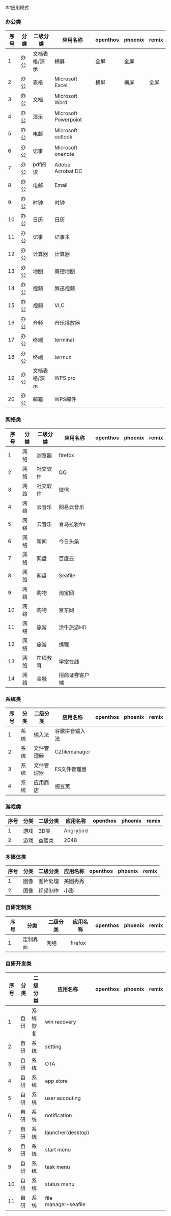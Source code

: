 ##应用模式

### 办公类

 序号|分类 | 二级分类 |应用名称 |openthos|phoenix|remix
------------- | ------------- | ------------- |-------------| -------------| -------------| -------------
1|办公|文档表格/演示|横屏|全屏|全屏
2|办公|表格|Microsoft Excel|横屏|横屏|全屏
3|办公|文档|Microsoft Word|
4|办公|演示|Microsoft Powerpoint|
5|办公|电邮|Microsoft outlook|
6|办公|记事|Microsoft onenote|
7|办公|pdf阅读|Adobe Acrobat DC|
8|办公|电邮|Email|
9|办公|时钟|时钟|
10|办公|日历|日历|
11|办公|记事|记事本|
12|办公|计算器|计算器|
13|办公|地图|高德地图|
14|办公|视频|腾迅视频|
15|办公|视频|VLC|
16|办公|音频|音乐播放器|
17|办公|终端|terminal|
18|办公|终端|termux|
19|办公|文档表格/演示|WPS pro|
20|办公|邮箱|WPS邮件|

### 网络类

 序号|分类 | 二级分类 |应用名称  |openthos|phoenix|remix
------------- | ------------- | ------------- |-------------| -------------| -------------| -------------
1|网络|浏览器|firefox|
2|网络|社交软件|QQ|
3|网络|社交软件|微信|
4|网络|云音乐|网易云音乐||
5|网络|云音乐|喜马拉雅fm||
6|网络|新闻|今日头条||
7|网络|网盘|百度云||
8|网络|网盘|Seafile||
9|网络|购物|淘宝网||
10|网络|购物|京东网||
11|网络|旅游|涂牛旅游HD||
12|网络|旅游|携程||
13|网络|在线教育|学堂在线||
14|网络|金融|招商证券客户端||

### 系统类

 序号|分类 | 二级分类 |应用名称  |openthos|phoenix|remix
------------- | ------------- | ------------- |-------------| -------------| -------------| -------------
1|系统|输入法|谷歌拼音输入法||
2|系统|文件管理器|CZfilemanager||
3|系统|文件管理器|ES文件管理器||
4|系统|应用商店|豌豆荚||

### 游戏类

 序号|分类 | 二级分类 |应用名称 |openthos|phoenix|remix
------------- | ------------- | ------------- |-------------| -------------| -------------| -------------
1|游戏|3D类|Angrybird||
2|游戏|益智类|2048||

### 多媒体类

 序号|分类 | 二级分类 |应用名称  |openthos|phoenix|remix
------------- | ------------- | ------------- |-------------| -------------| -------------| -------------
1|图像|图片处理|美图秀秀||
2|图像|视频制作|小影|

### 自研定制类

 序号|分类 | 二级分类 |应用名称  |openthos|phoenix|remix
------------- | ------------- | ------------- |-------------| -------------| -------------| -------------
1|定制界面|网络| firefox | 

### 自研开发类

 序号|分类 | 二级分类 |应用名称  |openthos|phoenix|remix
------------- | ------------- | ------------- |-------------| -------------| -------------| -------------
1|自研|系统恢复| win recovery||
2|自研|系统|setting||
3|自研|系统|OTA||
4|自研|系统|app store||
5|自研|系统|user accouting||
6|自研|系统|notification||
7|自研|系统|launcher(desktop)||
8|自研|系统|start menu||
9|自研|系统|task menu||
10|自研|系统|status menu||
11|自研|系统|file manager+seafile||






